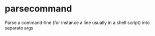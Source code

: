 # parsecommand
Parse a command-line (for instance a line usually in a shell script) into separate args
